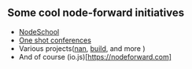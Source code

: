 ## Some cool node-forward initiatives

- [NodeSchool](http://nodeschool.io)
- [One shot conferences](http://oneshot.nodeconf.com/)
- Various projects([nan](https://github.com/rvagg/nan), [build](https://github.com/iojs/build), and more )
- And of course (io.js)[https://nodeforward.com]
